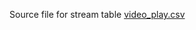 Source file for stream table [video_play.csv](https://github.com/Codecademy-Curriculum/Codecademy-Learn-SQL-from-Scratch/blob/ba028de9fe5839299486a815ea3f161239fc26d6/Twitch/video_play.csv)
